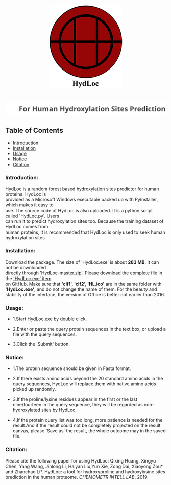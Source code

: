 <h1 align="center">
  <img alt="logo" src="logo.png">
</h1>
<h1 align="center">
  <img alt="internal title" src="internal title.svg">
</h1>


## Table of Contents
* [Introduction](#introduction)
* [Installation](#installation)
* [Usage](#usage)
* [Notice](#notice)
* [Citation](#citation)

### Introduction:

HydLoc is a random forest based hydroxylation sites predictor for human proteins. HydLoc is<br>
provided as a Microsoft Windows executable packed up with PyInstaller, which makes it easy to<br>
use. The source code of HydLoc is also uploaded. It is a python script called 'HydLoc.py'. Users<br>
can run it to predict hydroxylation sites too. Because the training dataset of HydLoc comes from<br>
human proteins, it is recommended that HydLoc is only used to seek human hydroxylation sites.

### Installation:

Download the package. The size of 'HydLoc.exe' is about **283 MB**. It can not be downloaded<br>
directly through 'HydLoc-master.zip'. Please download the complete file in the ['HydLoc.exe' item](https://github.com/SuninKingdom/HydLoc/blob/master/HydLoc.exe)<br>
on GitHub. Make sure that **'clf1', 'clf2', 'HL.ico'** are in the same folder with **'HydLoc.exe'**, and do not<dr>
change the name of them. For the beauty and stability of the interface, the version of Office is better not earlier than 2016.

### Usage:

* 1.Start HydLoc.exe by double click.

* 2.Enter or paste the query protein sequences in the text box, or upload a file with the query sequences.

* 3.Click the 'Submit' button.

### Notice:

* 1.The protein sequence should be given in Fasta format.

* 2.If there exists amino acids beyond the 20 standard amino acids in the query sequences, HydLoc will replace 
    them with native amino acids picked up randomly. 

* 3.If the proline/lysine residues appear in the first or the last nine/fourteen in the query sequence, 
    they will be regarded as non-hydroxylated sites by HydLoc. 

* 4.If the protein query list was too long, more patience is needed for the result.And if the result could 
    not be completely projected on the result canvas, please 'Save as' the result, the whole outcome may in
    the saved file.

### Citation:

Please cite the following paper for using HydLoc:
Qixing Huang, Xingyu Chen, Yang Wang, Jinlong Li, Haiyan Liu,Yun Xie, Zong Dai, Xiaoyong Zou* and Zhanchao Li*. 
HydLoc: a tool for hydroxyproline and hydroxylysine sites prediction in the human proteome. *CHEMOMETR INTELL LAB*, 2019.
